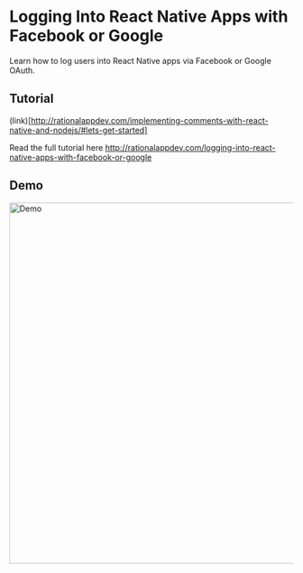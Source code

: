 # Logging Into React Native Apps with Facebook or Google

Learn how to log users into React Native apps via Facebook or Google OAuth.

## Tutorial

(link)[http://rationalappdev.com/implementing-comments-with-react-native-and-nodejs/#lets-get-started]

Read the full tutorial here http://rationalappdev.com/logging-into-react-native-apps-with-facebook-or-google

## Demo

<img src="https://github.com/rationalappdev/oauth-login/blob/master/demo.gif" alt="Demo" width="640" />
